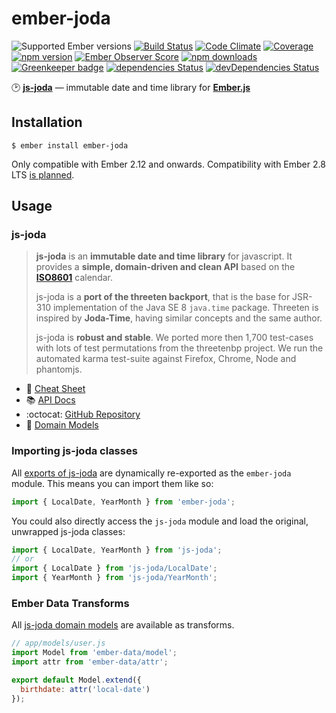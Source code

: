 # ember-joda

![Supported Ember versions](https://embadge.io/v1/badge.svg?label=ember&start=2.12.0)
[![Build Status](https://travis-ci.org/buschtoens/ember-joda.svg?branch=master)][travis]
[![Code Climate](https://codeclimate.com/github/buschtoens/ember-joda/badges/gpa.svg)][codeclimate]
[![Coverage](https://codeclimate.com/github/buschtoens/ember-joda/badges/coverage.svg)][codeclimate]
[![npm version](https://badge.fury.io/js/ember-joda.svg)][npm]
[![Ember Observer Score](https://emberobserver.com/badges/ember-joda.svg)][e-observer]
[![npm downloads](https://img.shields.io/npm/dt/ember-joda.svg)][npm]
[![Greenkeeper badge](https://badges.greenkeeper.io/buschtoens/ember-joda.svg)](https://greenkeeper.io/)
[![dependencies Status](https://david-dm.org/buschtoens/ember-joda/status.svg)](https://david-dm.org/buschtoens/ember-joda)
[![devDependencies Status](https://david-dm.org/buschtoens/ember-joda/dev-status.svg)](https://david-dm.org/buschtoens/ember-joda?type=dev)

:clock2: [**js-joda**][joda] — immutable date and time library for [**Ember.js**][ember]

[joda]:        https://github.com/js-joda/js-joda
[ember]:       https://github.com/emberjs/ember.js
[npm]:         https://www.npmjs.com/package/ember-joda
[travis]:      https://travis-ci.org/buschtoens/ember-joda
[codeclimate]: https://codeclimate.com/github/buschtoens/ember-joda
[e-observer]:  https://emberobserver.com/addons/ember-joda

Installation
------------------------------------------------------------------------------

```
$ ember install ember-joda
```

Only compatible with Ember 2.12 and onwards. Compatibility with Ember 2.8 LTS [is planned](https://github.com/buschtoens/ember-joda/issues/3).

## Usage

### js-joda

> **js-joda** is an **immutable date and time library** for javascript. It provides a **simple, domain-driven and clean API** based on the [**ISO8601**](https://en.wikipedia.org/wiki/ISO_8601) calendar.
>
> js-joda is a **port of the threeten backport**, that is the base for JSR-310 implementation of the Java SE 8 `java.time` package. Threeten is inspired by **Joda-Time**, having similar concepts and the same author.
>
> js-joda is **robust and stable**. We ported more then 1,700 test-cases with lots of test permutations from the threetenbp project. We run the automated karma test-suite against Firefox, Chrome, Node and phantomjs.

- :page_facing_up: [Cheat Sheet](https://github.com/js-joda/js-joda/blob/master/CheatSheet.md)
- :books: [API Docs](https://js-joda.github.io/js-joda/esdoc/)
- :octocat: [GitHub Repository](https://github.com/js-joda/js-joda)
- :calendar: [Domain Models](https://github.com/js-joda/js-joda#the-threeten-domain-models)

### Importing js-joda classes

All [exports of js-joda](https://github.com/js-joda/js-joda/blob/master/src/js-joda.js) are dynamically re-exported as the `ember-joda` module. This means you can import them like so:

```js
import { LocalDate, YearMonth } from 'ember-joda';
```

You could also directly access the `js-joda` module and load the original,
unwrapped js-joda classes:

```js
import { LocalDate, YearMonth } from 'js-joda';
// or
import { LocalDate } from 'js-joda/LocalDate';
import { YearMonth } from 'js-joda/YearMonth';
```

### Ember Data Transforms

All [js-joda domain models](https://github.com/js-joda/js-joda#the-threeten-domain-models) are available as transforms.

```js
// app/models/user.js
import Model from 'ember-data/model';
import attr from 'ember-data/attr';

export default Model.extend({
  birthdate: attr('local-date')
});
```
